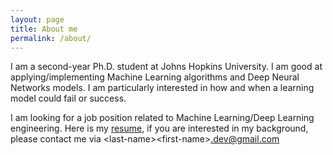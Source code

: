 ```yaml
---
layout: page
title: About me
permalink: /about/
---
```


I am a second-year Ph.D. student at Johns Hopkins University. I am good at applying/implementing Machine Learning algorithms and Deep Neural Networks models. I am particularly interested in how and when a learning model could fail or success. 

I am looking for a job position related to Machine Learning/Deep Learning engineering. 
Here is my [resume](/assets/zhen-zhang-cv.pdf), if you are interested in my background, please contact me via \<last-name\>\<first-name\>.dev@gmail.com 